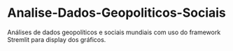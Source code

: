 # Analise-Dados-Geopoliticos-Sociais
 Análises de dados geopolíticos e sociais mundiais com uso do framework Stremlit para display dos gráficos.
